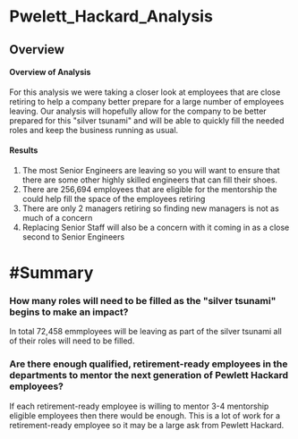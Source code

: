 # Pwelett_Hackard_Analysis
## Overview

#### Overview of Analysis
For this analysis we were taking a closer look at employees that are close retiring to help a company better prepare for a large number of employees leaving. Our analysis will hopefully allow for the company to be better prepared for this "silver tsunami" and will be able to quickly fill the needed roles and keep the business running as usual. 

#### Results
1. The most Senior Engineers are leaving so you will want to ensure that there are some other highly skilled engineers that can fill their shoes. 
2. There are 256,694 employees that are eligible for the mentorship the could help fill the space of the employees retiring
3. There are only 2 managers retiring so finding new managers is not as much of a concern
4. Replacing Senior Staff will also be a concern with it coming in as a close second to Senior Engineers


# #Summary
### How many roles will need to be filled as the "silver tsunami" begins to make an impact?
In total 72,458 emmployees will be leaving as part of the silver tsunami all of their roles will need to be filled. 

### Are there enough qualified, retirement-ready employees in the departments to mentor the next generation of Pewlett Hackard employees?
If each retirement-ready employee is willing to mentor 3-4 mentorship eligible employees then there would be enough. This is a lot of work for a retirement-ready employee so it may be a large ask from Pewlett Hackard.


